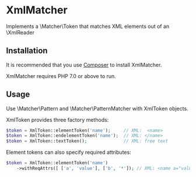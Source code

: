 # XmlMatcher

Implements a \Matcher\Token that matches XML elements out of an \XmlReader

## Installation 
It is recommended that you use [Composer](https://getcomposer.org/) to install XmlMatcher.

XmlMatcher requires PHP 7.0 or above to run.

## Usage

Use \Matcher\Pattern and \Matcher\PatternMatcher with XmlToken objects.

XmlToken provides three factory methods:

```php
$token = XmlToken::elementToken('name');     // XML:  <name>
$token = XmlToken::endelementToken('name');  // XML: </name>
$token = XmlToken::textToken();              // XML: free text
```

Element tokens can also specify required attributes:

```php
$token = XmlToken::elementToken('name')
    ->withReqAttrs([ ['a', 'value'], ['b', '*']); // XML: <name a="value" b="whatever"> 
```